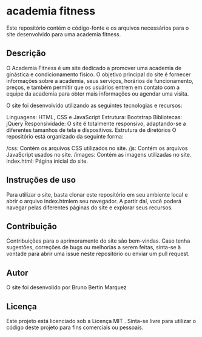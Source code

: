 # academia fitness
Este repositório contém o código-fonte e os arquivos necessários para o site desenvolvido para uma academia fitness.

## Descrição
O Academia Fitness é um site dedicado a promover uma academia de ginástica e condicionamento físico. O objetivo principal do site é fornecer informações sobre a academia, seus serviços, horários de funcionamento, preços, e também permitir que os usuários entrem em contato com a equipe da academia para obter mais informações ou agendar uma visita.

O site foi desenvolvido utilizando as seguintes tecnologias e recursos:

Linguagens: HTML, CSS e JavaScript
Estrutura: Bootstrap
Bibliotecas: jQuery
Responsividade: O site é totalmente responsivo, adaptando-se a diferentes tamanhos de tela e dispositivos.
Estrutura de diretórios
O repositório está organizado da seguinte forma:

/css: Contém os arquivos CSS utilizados no site.
/js: Contém os arquivos JavaScript usados ​​no site.
/images: Contém as imagens utilizadas no site.
index.html: Página inicial do site.

##  Instruções de uso
Para utilizar o site, basta clonar este repositório em seu ambiente local e abrir o arquivo index.htmlem seu navegador. A partir daí, você poderá navegar pelas diferentes páginas do site e explorar seus recursos.

## Contribuição
Contribuições para o aprimoramento do site são bem-vindas. Caso tenha sugestões, correções de bugs ou melhorias a serem feitas, sinta-se à vontade para abrir uma issue neste repositório ou enviar um pull request.

## Autor
O site foi desenvolido por Bruno Bertin Marquez

## Licença
Este projeto está licenciado sob a Licença MIT . Sinta-se livre para utilizar o código deste projeto para fins comerciais ou pessoais.
